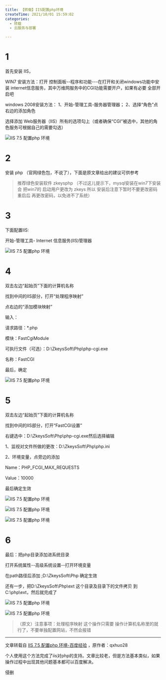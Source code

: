 ```yaml
---
title: 【转载】IIS配置php环境
createTime: 2021/10/01 15:59:02
categories:
  - 转载
  - 云服务与部署

---
```


# 1

首先安装 IIS，

WIN7 安装方法：打开 控制面板--程序和功能---在打开和关闭windows功能中安装 internet信息服务，其中万维网服务中的CGI功能需要开户，如果有必要 全部开启吧

windows 2008安装方法： 1、开始-管理工具-服务器管理器； 2、选择“角色”点右边的添加角色

选择添加 Web服务器（IIS）所有的选项勾上（或者确保“CGI”被选中，其他的角色服务可根据自己的需要勾选）

![IIS 7.5 配置php 环境](../images/daf1d156eb975d25ce0f17855d56666f.png)

# 2

安装 php （官网绿色包，不说了），下面是原文章给出的建议可供参考

> 推荐绿色安装软件  zkeysphp （不过这儿提示下，mysql安装在win7下安装会  把win7的 启动用户更改为 zkeys 所以 安装后注意下暂时不要更改密码 重启后 再更改密码，以免进不了系统）

# 3

下面配置IIS:

开始-管理工具- Internet 信息服务(IIS)管理器

![IIS 7.5 配置php 环境](../images/1be48866e3225d2edb111d563e8fc089.png)

# 4

双击左边“起始页”下面的计算机名称

找到中间的IIS部分，打开“处理程序映射”

点右边的“添加模块映射”

输入：

请求路径：*.php

模块：FastCgiModule

可执行文件（可选）：D:\ZkeysSoft\Php\php-cgi.exe

名称：FastCGI

最后，确定

![IIS 7.5 配置php 环境](../images/9728bd9d729101f41a47d60e47058924.png)

# 5

双击左边“起始页”下面的计算机名称

找到中间的IIS部分，打开“FastCGI设置”

右键选中：D:\ZkeysSoft\Php\php-cgi.exe然后选择编辑

1、监视对文件所做的更改：D:\ZkeysSoft\Php\php.ini

2、环境变量，点旁边的添加

Name：PHP_FCGI_MAX_REQUESTS

Value：10000

最后确定生效

![IIS 7.5 配置php 环境](../images/e1ec985868d8279763b248809cc3ecf3.png)

![IIS 7.5 配置php 环境](../images/645071fca44a9bc4ee13184f6c130364.png)

![IIS 7.5 配置php 环境](../images/db67c7e67632273975f82948abc60f0d.png)

# 6

最后：把php目录添加进系统目录

打开系统属性--高级系统设置--打开环境变量

在path路径后添加 ;D:\ZkeysSoft\Php 确定生效

还有一步，把D:\ZkeysSoft\Php\ext 这个目录及目录下的文件拷贝 到C:\php\ext，然后就完成了

![IIS 7.5 配置php 环境](../images/8351c7b1fe6f3c6281c0da64c8efcd04.png)

![IIS 7.5 配置php 环境](../images/9f0c52ce5788b54a68559a894e9a4cc2.png)

> （原文）注意事项：处理程序映射 这个操作只需要 操作计算机名称里的就行了，不要单独配置网站，不然会报错

---

文章转载自 [IIS 7.5 配置php 环境-百度经验](https://jingyan.baidu.com/article/4ae03de3069ef53eff9e6b3c.html)  ，原作者：qxhuo28

个人使用这个方法完成了iis对php的支持。文章比较老，但是方法基本类似，如果操作过程中出现其他问题基本都可以百度解决。

侵删
